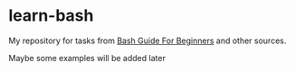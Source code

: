 learn-bash
==========

My repository for tasks from [Bash Guide For Beginners](http://tille.garrels.be/training/bash/index.html) and other sources.

Maybe some examples will be added later
